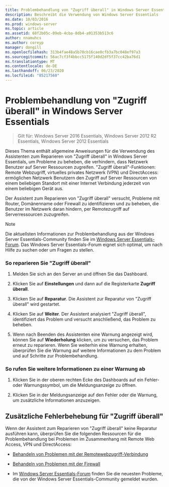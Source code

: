 ```yaml
---
title: Problembehandlung von "Zugriff überall" in Windows Server Essentials
description: Beschreibt die Verwendung von Windows Server Essentials
ms.date: 10/03/2016
ms.prod: windows-server
ms.topic: article
ms.assetid: 68f2b05c-09eb-4cba-8db4-a91353b513c6
author: nnamuhcs
ms.author: coreyp
manager: dongill
ms.openlocfilehash: 313b4fae48a5b70cb16cae0cfb3a7bc048ef97a3
ms.sourcegitcommit: 56ac7cf3f4bbcc5175f140d2df5f37cc42ba76d1
ms.translationtype: MT
ms.contentlocale: de-DE
ms.lasthandoff: 06/23/2020
ms.locfileid: "85217560"
---
```

# <a name="troubleshoot-anywhere-access-in-windows-server-essentials"></a>Problembehandlung von "Zugriff überall" in Windows Server Essentials

>Gilt für: Windows Server 2016 Essentials, Windows Server 2012 R2 Essentials, Windows Server 2012 Essentials

Dieses Thema enthält allgemeine Anweisungen für die Verwendung des Assistenten zum Reparieren von "Zugriff überall" in Windows Server Essentials, um Probleme zu beheben, die verhindern, dass Netzwerk Benutzer auf Server Ressourcen zugreifen. "Zugriff überall"-Funktionen: Remote Webzugriff, virtuelles privates Netzwerk (VPN) und DirectAccess: ermöglichen Netzwerk Benutzern den Zugriff auf Server Ressourcen von einem beliebigen Standort mit einer Internet Verbindung jederzeit von einem beliebigen Gerät aus.  
  
 Der Assistent zum Reparieren von "Zugriff überall" versucht, Probleme mit Router, Domänenname oder Firewall zu identifizieren und zu beheben, die Benutzer im Netzwerk daran hindern, per Remotezugriff auf Serverressourcen zuzugreifen.  
  
> [!NOTE]
>  Die aktuellsten Informationen zur Problembehandlung aus der Windows Server Essentials-Community finden Sie im [Windows Server Essentials-Forum](https://social.technet.microsoft.com/Forums/winserveressentials/threads). Das Windows Server Essentials-Forum eignet sich optimal, um nach Hilfe zu suchen oder um Fragen zu stellen.  
  
### <a name="to-repair-anywhere-access"></a>So reparieren Sie "Zugriff überall"  
  
1.  Melden Sie sich an den Server an und öffnen Sie das Dashboard.  
  
2.  Klicken Sie auf **Einstellungen** und dann auf die Registerkarte **Zugriff überall**.  
  
3.  Klicken Sie auf **Reparatur**. Die Assistent zur Reparatur von "Zugriff überall" wird gestartet.  
  
4.  Klicken Sie auf **Weiter**. Der Assistent analysiert "Zugriff überall", identifiziert das Problem und versucht anschließend, das Problem zu beheben.  
  
5.  Wenn nach Beenden des Assistenten eine Warnung angezeigt wird, können Sie auf **Wiederholung** klicken, um zu versuchen, das Problem erneut zu reparieren. Wenn Sie weiterhin eine Warnung erhalten, überprüfen Sie die Warnung auf weitere Informationen zu dem Problem und auf Schritte zur Problembehandlung.  
  
### <a name="to-get-more-information-about-an-alert"></a>So rufen Sie weitere Informationen zu einer Warnung ab  
  
1.  Klicken Sie in der oberen rechten Ecke des Dashboards auf ein Fehler- oder Warnungssymbol, um die Meldungsanzeige zu öffnen.  
  
2.  Klicken Sie in der Meldungsanzeige auf den Fehler oder die Warnung, um zusätzliche Informationen anzuzeigen.  
  
## <a name="additional-troubleshooting-for-anywhere-access"></a>Zusätzliche Fehlerbehebung für "Zugriff überall"  
 Wenn der Assistent zum Reparieren von "Zugriff überall" keine Reparatur ausführen kann, überprüfen Sie die folgenden Ressourcen für die Problembehandlung bei Problemen im Zusammenhang mit Remote Web Access, VPN und DirectAccess:  
  

-   [Behandeln von Problemen mit der Remotewebzugriff-Verbindung](Troubleshoot-Remote-Web-Access-connectivity-in-Windows-Server-Essentials.md)  
  
-   [Behandeln von Problemen mit der Firewall](Troubleshoot-your-firewall-in-Windows-Server-Essentials.md)
  
-   Im [Windows Server Essentials-Forum](https://social.technet.microsoft.com/Forums/winserveressentials/threads) finden Sie die neuesten Probleme, die von der Windows Server Essentials-Community gemeldet wurden.
